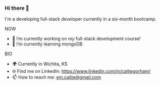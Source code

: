 ### Hi there 👋

I'm a developing full-stack developer currently in a six-month bootcamp.

NOW

* 🔭 I’m currently working on my full-stack development course!
* 🌱 I’m currently learning mongoDB

BIO

* 🌍 Currently in Wichita, KS
* 🌐 Find me on LinkedIn: https://www.linkedin.com/in/caitiegorham/
* 📫 How to reach me: em.caitie@gmail.com


